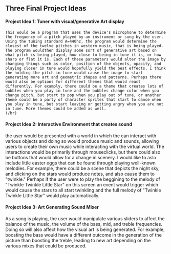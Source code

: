 ## Three Final Project Ideas

#### Project Idea 1: Tuner with visual/generative Art display
    This would be a program that uses the device's microphone to determine the frequency of a pitch played by an instrument or sung by the user.
    Using the tuning standard A=440hz, the program would determine the closest of the twelve pitches in western music, that is being played. The program wouldthen display some sort of generative art based on what pitch is being played, how close to being in tune it is, or how sharp or flat it is. Each of these parameters would alter the image by changing things such as color, position of the objects, opacity, and playing closer in tune would hopefully yield the best effects. I think the holding the pitch in tune would cause the image to start generating more art and geometric shapes and patterns. Perhaps there would also be options for different themes that would react differently. For examply, there could be a theme that creates lots of bubbles when you play in tune and the bubbles change color when you change pitch, but start to pop when you play out of tune, or another theme could be a party of character sprites that start to dance when you play in tune, but start leaving or getting angry when you are not in tune. More themes could be added as well.
    (/br)
#### Project Idea 2: Interactive Environment that creates sound
 the user would be presented with a world in which the can interact with various objects and doing so would produce music and sounds, allowing users to create their own music while interacting with the virtual world. The interactions would be primarily through mouseclicks, but there could also be buttons that would allow for a change in scenery. I would like to aslo include little easter eggs that can be found through playing well-known melodies. For example, there could be a scene that depicts the night sky, and clicking on the stars would produce notes, and also cause them to "twinkle." Perhaps if the user were to play the beggining to the melody of "Twinkle Twinkle Little Star" on this screen an event would trigger which would cause the stars to all start twinkling and the full melody of "Twinkle Twinkle Little Star" would play automatically.
 
#### Project Idea 3: Art Generating Sound Mixer
As a song is playing, the user would manipulate various sliders to affect the balance of the music, the volume of the bass, mid, and treble frequencies. Doing so will also affect how the visual art is being generated. For example, boosting the bass would have a different outcome in the generation of the picture than boosting the treble, leading to new art depending on the various mixes that could be produced.